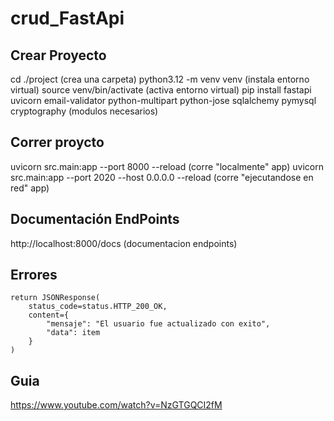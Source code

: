# crud_FastApi


## Crear Proyecto
cd ./project   (crea una carpeta)
python3.12 -m venv venv (instala entorno virtual)
source venv/bin/activate (activa entorno virtual)
pip install fastapi uvicorn email-validator python-multipart python-jose sqlalchemy pymysql cryptography (modulos necesarios)

## Correr proycto
uvicorn src.main:app --port 8000 --reload (corre "localmente" app)
uvicorn src.main:app --port 2020 --host 0.0.0.0 --reload (corre "ejecutandose en red" app)

## Documentación EndPoints
http://localhost:8000/docs (documentacion endpoints)



## Errores
    return JSONResponse(
        status_code=status.HTTP_200_OK,
        content={
            "mensaje": "El usuario fue actualizado con exito", 
            "data": item
        }
    )



## Guia 
https://www.youtube.com/watch?v=NzGTGQCI2fM